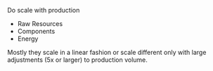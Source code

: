 Do scale with production

- Raw Resources
- Components
- Energy

Mostly they scale in a linear fashion or scale different only with large adjustments (5x or larger) to production volume.